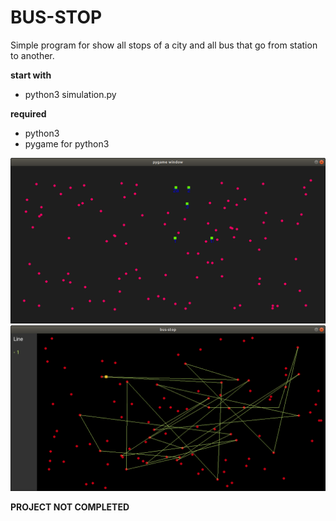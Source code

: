 # BUS-STOP

Simple program for show all stops of a city and all bus that go from station to another.

**start with**
  - python3 simulation.py

**required**
  - python3
  - pygame for python3


![alt text](doc/img/001.png)
![alt text](doc/img/002.png)

**PROJECT NOT COMPLETED**
